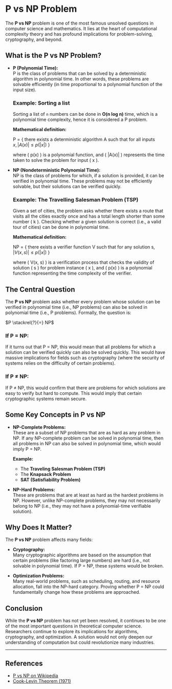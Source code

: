 # P vs NP Problem

The **P vs NP** problem is one of the most famous unsolved questions in computer science and mathematics. It lies at the heart of computational complexity theory and has profound implications for problem-solving, cryptography, and beyond.

## What is the P vs NP Problem?

- **P (Polynomial Time):**  
  P is the class of problems that can be solved by a deterministic algorithm in polynomial time. In other words, these problems are solvable efficiently (in time proportional to a polynomial function of the input size).
  
  ### Example: Sorting a list
  
  Sorting a list of `n` numbers can be done in **O(n log n)** time, which is a polynomial time complexity, hence it is considered a P problem.
  
  **Mathematical definition:**
  
  P = \{ there exists a deterministic algorithm A  such that for all inputs  $x, |A(x)| \leq p(|x|)$ \}
  
  where \( p(x) \) is a polynomial function, and \( |A(x)| \) represents the time taken to solve the problem for input \( x \).

- **NP (Nondeterministic Polynomial Time):**  
  NP is the class of problems for which, if a solution is provided, it can be verified in polynomial time. These problems may not be efficiently solvable, but their solutions can be verified quickly.
  
  ### Example: The Travelling Salesman Problem (TSP)
  
  Given a set of cities, the problem asks whether there exists a route that visits all the cities exactly once and has a total length shorter than some number \( k \). Checking whether a given solution is correct (i.e., a valid tour of cities) can be done in polynomial time.
  
  **Mathematical definition:**
  
  NP = \{ there exists a verifier function V  such that for any solution  s, $|V(x, s)| \leq p(|x|)$ \}
  
  where \( V(x, s) \) is a verification process that checks the validity of solution \( s \) for problem instance \( x \), and \( p(x) \) is a polynomial function representing the time complexity of the verifier.

## The Central Question

The **P vs NP** problem asks whether every problem whose solution can be verified in polynomial time (i.e., NP problems) can also be solved in polynomial time (i.e., P problems). Formally, the question is:


$P \stackrel{?}{=} NP$

### If P = NP:

If it turns out that P = NP, this would mean that all problems for which a solution can be verified quickly can also be solved quickly. This would have massive implications for fields such as cryptography (where the security of systems relies on the difficulty of certain problems).

### If P ≠ NP:

If P ≠ NP, this would confirm that there are problems for which solutions are easy to verify but hard to compute. This would imply that certain cryptographic systems remain secure.

## Some Key Concepts in P vs NP

- **NP-Complete Problems:**  
  These are a subset of NP problems that are as hard as any problem in NP. If any NP-complete problem can be solved in polynomial time, then all problems in NP can also be solved in polynomial time, which would imply P = NP.
  
  **Example:**  
  
  - The **Traveling Salesman Problem (TSP)**
  - The **Knapsack Problem**
  - **SAT (Satisfiability Problem)**

- **NP-Hard Problems:**  
  These are problems that are at least as hard as the hardest problems in NP. However, unlike NP-complete problems, they may not necessarily belong to NP (i.e., they may not have a polynomial-time verifiable solution).

## Why Does It Matter?

The **P vs NP** problem affects many fields:

- **Cryptography:**  
  Many cryptographic algorithms are based on the assumption that certain problems (like factoring large numbers) are hard (i.e., not solvable in polynomial time). If P = NP, these systems would be broken.

- **Optimization Problems:**  
  Many real-world problems, such as scheduling, routing, and resource allocation, fall into the NP-hard category. Proving whether P = NP could fundamentally change how these problems are approached.

## Conclusion

While the **P vs NP** problem has not yet been resolved, it continues to be one of the most important questions in theoretical computer science. Researchers continue to explore its implications for algorithms, cryptography, and optimization. A solution would not only deepen our understanding of computation but could revolutionize many industries.

---

## References

- [P vs NP on Wikipedia](https://en.wikipedia.org/wiki/P_versus_NP_problem)
- [Cook-Levin Theorem (1971)](https://en.wikipedia.org/wiki/Cook%E2%80%93Levin_theorem)
